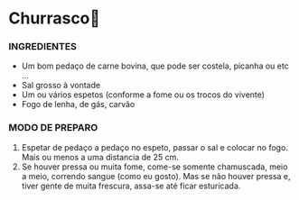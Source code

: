 # Churrasco:dango:

### INGREDIENTES

- Um bom pedaço de carne bovina, que pode ser costela, picanha ou etc ...
- Sal grosso à vontade
- Um ou vários espetos (conforme a fome ou os trocos do vivente)
- Fogo de lenha, de gás, carvão



### MODO DE PREPARO

1. Espetar de pedaço a pedaço no espeto, passar o sal e colocar no fogo. Mais ou menos a uma distancia de 25 cm.
2. Se houver pressa ou muita fome, come-se somente chamuscada, meio a meio, correndo sangue (como eu gosto). Mas se não houver pressa e, tiver gente de muita frescura, assa-se até ficar esturicada.


